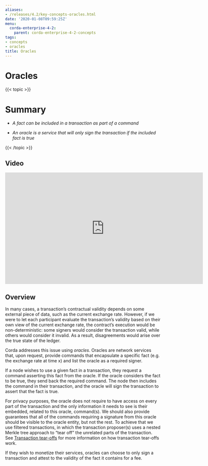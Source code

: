 ```yaml
---
aliases:
- /releases/4.2/key-concepts-oracles.html
date: '2020-01-08T09:59:25Z'
menu:
  corda-enterprise-4-2:
    parent: corda-enterprise-4-2-concepts
tags:
- concepts
- oracles
title: Oracles
---
```



# Oracles


{{< topic >}}
# Summary


* *A fact can be included in a transaction as part of a command*


* *An oracle is a service that will only sign the transaction if the included fact is true*



{{< /topic >}}
## Video

<iframe src="https://player.vimeo.com/video/214157956" width="640" height="360" frameborder="0" webkitallowfullscreen="true" mozallowfullscreen="true" allowfullscreen="true"></iframe>


<p></p>

## Overview

In many cases, a transaction’s contractual validity depends on some external piece of data, such as the current
                exchange rate. However, if we were to let each participant evaluate the transaction’s validity based on their own
                view of the current exchange rate, the contract’s execution would be non-deterministic: some signers would consider the
                transaction valid, while others would consider it invalid. As a result, disagreements would arise over the true state
                of the ledger.

Corda addresses this issue using *oracles*. Oracles are network services that, upon request, provide commands
                that encapsulate a specific fact (e.g. the exchange rate at time x) and list the oracle as a required signer.

If a node wishes to use a given fact in a transaction, they request a command asserting this fact from the oracle. If
                the oracle considers the fact to be true, they send back the required command. The node then includes the command in
                their transaction, and the oracle will sign the transaction to assert that the fact is true.

For privacy purposes, the oracle does not require to have access on every part of the transaction and the only
                information it needs to see is their embedded, related to this oracle, command(s). We should also provide
                guarantees that all of the commands requiring a signature from this oracle should be visible to
                the oracle entity, but not the rest. To achieve that we use filtered transactions, in which the transaction proposer(s)
                uses a nested Merkle tree approach to “tear off” the unrelated parts of the transaction. See [Transaction tear-offs](key-concepts-tearoffs.md)
                for more information on how transaction tear-offs work.

If they wish to monetize their services, oracles can choose to only sign a transaction and attest to the validity of
                the fact it contains for a fee.


